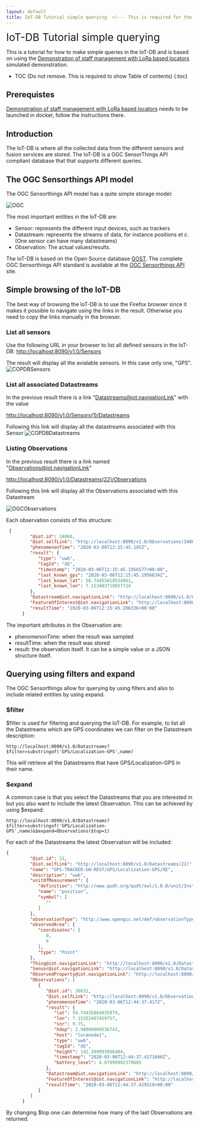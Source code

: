 ```yaml
---
layout: default
title: IoT-DB Tutorial simple querying  <!--- This is required for the page to come in the side pane --->
---
```

<span style="font-size:2em;">IoT-DB Tutorial simple querying</span>
<!-- Using Span is a hack to avoid the title to come again in TOC.-->

This is a tutorial for how to make simple queries in the IoT-DB and is based on using the [Demonstration of staff management with LoRa based locators](https://github.com/MONICA-Project/staff-management-demo) simulated demonstration.

* TOC (Do not remove. This is required to show Table of contents)
 {:toc}

## Prerequistes
[Demonstration of staff management with LoRa based locators](https://github.com/MONICA-Project/staff-management-demo) needs to be launched in docker, follow the instructions there.
## Introduction
The IoT-DB is where all the collected data from the different sensors and fusion services are stored. The IoT-DB is a OGC SensorThings API compliant database that that supports different queries.
## The OGC Sensorthings API model
The OGC Sensorthings API model has a quite simple storage model:

![OGC](https://github.com/MONICA-Project/monica-project.github.io/raw/master/assets/img/ogc.png "OGC")

The most important entities in the IoT-DB are:
- Sensor: represents the different input devices, such as trackers
- Datastream: represents the streams of data, for instance positions et c. (One sensor can have many datastreams)
- Observation: The actual values/results.

The IoT-DB is based on the Open Source database [GOST](https://www.gostserver.xyz/).
The complete OGC Sensorthings API standard is available at the [OGC Sensorthings API](http://docs.opengeospatial.org/is/15-078r6/15-078r6.html) site.

## Simple browsing of the IoT-DB
The best way of browsing the IoT-DB is to use the Firefox browser since it makes it possible to navigate using the links in the result. Otherwise you need to copy the links manually in the browser.

### List all sensors
Use the following URL in your browser to list all defined sensors in the IoT-DB:
<http://localhost:8090/v1.0/Sensors>

The result will display all the avialable sensors. In this case only one, "GPS".
![COPDBSensors](https://github.com/MONICA-Project/monica-project.github.io/raw/master/assets/img/gost_sensors.PNG "COPDBSensors")

### List all associated Datastreams
In the previous result there is a link "Datastreams@iot.navigationLink" with the value

<http://localhost:8090/v1.0/Sensors(1)/Datastreams>

Following this link will display all the datastreams associated with this Sensor
![COPDBDatastreams](https://github.com/MONICA-Project/monica-project.github.io/raw/master/assets/img/gost_datastreams.PNG "COPDBDatastreams")

### Listing Observations
In the previous result there is a link named "Observations@iot.navigationLink"

<http://localhost:8090/v1.0/Datastreams(22)/Observations>

Following this link will display all the Observations associated with this Datastream

![OGCObservations](https://github.com/MONICA-Project/monica-project.github.io/raw/master/assets/img/ogc-observations.PNG "OGCObservations")

Each observation consists of this structure:
````json
 {
         "@iot.id": 34060,
         "@iot.selfLink": "http://localhost:8090/v1.0/Observations(34060)",
         "phenomenonTime": "2020-03-06T12:15:45.195Z",
         "result": {
            "type": "uwb",
            "tagId": "XE",
            "timestamp": "2020-03-06T12:15:45.1956577+00:00",
            "last_known_gps": "2020-03-06T12:15:45.1956634Z",
            "last_known_lat": 50.74455010534961,
            "last_known_lon": 7.153483710857724
         },
         "Datastream@iot.navigationLink": "http://localhost:8090/v1.0/Observations(34060)/Datastream",
         "FeatureOfInterest@iot.navigationLink": "http://localhost:8090/v1.0/Observations(34060)/FeatureOfInterest",
         "resultTime": "2020-03-06T12:15:45.206336+00:00"
      }
````
The important attributes in the Observation are:
- phenomenonTime: when the result was sampled
- resultTime: when the result was stored
- result: the observation itself. It can be a simple value or a JSON structure itself.

## Querying using filters and expand
The OGC Sensorthings allow for querying by using filters and also to include related entities by using expand.
### $filter
$filter is used for filtering and querying the IoT-DB. For example, to list all the Datastreams which are GPS coordinates we can filter on the Datastream description:

````
http://localhost:8090/v1.0/Datastreams?$filter=substringof('GPS/Localization-GPS',name)
````
This will retrieve all the Datastreams that have GPS/Localization-GPS in their name.

### $expand
A common case is that you select the Datastreams that you are interested in but you also want to include the latest Observation. This can be achieved by using $expand:

````
http://localhost:8090/v1.0/Datastreams?$filter=substringof('GPS/Localization-GPS',name)&$expand=Observations($top=1)
````
For each of the Datastreams the latest Observation will be included:
````json
{
         "@iot.id": 21,
         "@iot.selfLink": "http://localhost:8090/v1.0/Datastreams(21)",
         "name": "GPS-TRACKER-GW-REST/GPS/Localization-GPS/XE",
         "description": "uwb",
         "unitOfMeasurement": {
            "definition": "http://www.qudt.org/qudt/owl/1.0.0/unit/Instances.html#DegreeAngle",
            "name": "position",
            "symbol": [
               ""
            ]
         },
         "observationType": "http://www.opengis.net/def/observationType/OGC-OM/2.0/OM_Measurement",
         "observedArea": {
            "coordinates": [
               0,
               0
            ],
            "type": "Point"
         },
         "Thing@iot.navigationLink": "http://localhost:8090/v1.0/Datastreams(21)/Thing",
         "Sensor@iot.navigationLink": "http://localhost:8090/v1.0/Datastreams(21)/Sensor",
         "ObservedProperty@iot.navigationLink": "http://localhost:8090/v1.0/Datastreams(21)/ObservedProperty",
         "Observations": [
            {
               "@iot.id": 38031,
               "@iot.selfLink": "http://localhost:8090/v1.0/Observations(38031)",
               "phenomenonTime": "2020-03-06T12:44:37.417Z",
               "result": {
                  "lat": 50.74435864835979,
                  "lon": 7.15352407459757,
                  "snr": 9.75,
                  "hdop": 2.90000009536743,
                  "host": "loranode1",
                  "type": "uwb",
                  "tagId": "XE",
                  "height": 141.399993896484,
                  "timestamp": "2020-03-06T12:44:37.4171046Z",
                  "battery_level": 4.07999992370605
               },
               "Datastream@iot.navigationLink": "http://localhost:8090/v1.0/Observations(38031)/Datastream",
               "FeatureOfInterest@iot.navigationLink": "http://localhost:8090/v1.0/Observations(38031)/FeatureOfInterest",
               "resultTime": "2020-03-06T12:44:37.419518+00:00"
            }
         ]
      }
````
By changing $top one can determine how many of the last Observations are returned.

